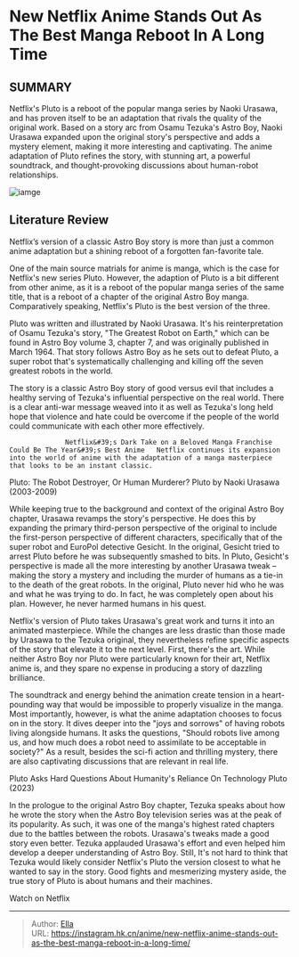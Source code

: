 # New Netflix Anime Stands Out As The Best Manga Reboot In A Long Time


## SUMMARY 



  Netflix&#39;s Pluto is a reboot of the popular manga series by Naoki Urasawa, and has proven itself to be an adaptation that rivals the quality of the original work.   Based on a story arc from Osamu Tezuka&#39;s Astro Boy, Naoki Urasawa expanded upon the original story&#39;s perspective and adds a mystery element, making it more interesting and captivating.   The anime adaptation of Pluto refines the story, with stunning art, a powerful soundtrack, and thought-provoking discussions about human-robot relationships.  

![iamge](https://static1.srcdn.com/wordpress/wp-content/uploads/2023/10/netflix_pluto_astro-boy.jpg)

## Literature Review

Netflix’s version of a classic Astro Boy story is more than just a common anime adaptation but a shining reboot of a forgotten fan-favorite tale.




One of the main source matrials for anime is manga, which is the case for Netflix&#39;s new series Pluto. However, the adaption of Pluto is a bit different from other anime, as it is a reboot of the popular manga series of the same title, that is a reboot of a chapter of the original Astro Boy manga. Comparatively speaking, Netflix&#39;s Pluto is the best version of the three.




Pluto was written and illustrated by Naoki Urasawa. It&#39;s his reinterpretation of Osamu Tezuka&#39;s  story, &#34;The Greatest Robot on Earth,&#34; which can be found in Astro Boy volume 3, chapter 7, and was originally published in March 1964. That story follows Astro Boy as he sets out to defeat Pluto, a super robot that&#39;s systematically challenging and killing off the seven greatest robots in the world.

          

The story is a classic Astro Boy story of good versus evil that includes a healthy serving of Tezuka&#39;s influential perspective on the real world. There is a clear anti-war message weaved into it as well as Tezuka&#39;s long held hope that violence and hate could be overcome if the people of the world could communicate with each other more effectively.




                  Netflix&#39;s Dark Take on a Beloved Manga Franchise Could Be The Year&#39;s Best Anime   Netflix continues its expansion into the world of anime with the adaptation of a manga masterpiece that looks to be an instant classic.   


 Pluto: The Robot Destroyer, Or Human Murderer? 
Pluto by Naoki Urasawa (2003-2009)
          

While keeping true to the background and context of the original Astro Boy chapter, Urasawa revamps the story&#39;s perspective. He does this by expanding the primary third-person perspective of the original to include the first-person perspective of different characters, specifically that of the super robot and EuroPol detective Gesicht. In the original, Gesicht tried to arrest Pluto before he was subsequently smashed to bits. In Pluto, Gesicht&#39;s perspective is made all the more interesting by another Urasawa tweak – making the story a mystery and including the murder of humans as a tie-in to the death of the great robots. In the original, Pluto never hid who he was and what he was trying to do. In fact, he was completely open about his plan. However, he never harmed humans in his quest.




Netflix&#39;s version of Pluto takes Urasawa&#39;s great work and turns it into an animated masterpiece. While the changes are less drastic than those made by Urasawa to the Tezuka original, they nevertheless refine specific aspects of the story that elevate it to the next level. First, there&#39;s the art. While neither Astro Boy nor Pluto were particularly known for their art, Netflix anime is, and they spare no expense in producing a story of dazzling brilliance.

The soundtrack and energy behind the animation create tension in a heart-pounding way that would be impossible to properly visualize in the manga. Most importantly, however, is what the anime adaptation chooses to focus on in the story. It dives deeper into the &#34;joys and sorrows&#34; of having robots living alongside humans. It asks the questions, &#34;Should robots live among us, and how much does a robot need to assimilate to be acceptable in society?&#34; As a result, besides the sci-fi action and thrilling mystery, there are also captivating discussions that are relevant in real life.






 Pluto Asks Hard Questions About Humanity&#39;s Reliance On Technology 
Pluto (2023)
          

In the prologue to the original Astro Boy chapter, Tezuka speaks about how he wrote the story when the Astro Boy television series was at the peak of its popularity. As such, it was one of the manga&#39;s highest rated chapters due to the battles between the robots. Urasawa&#39;s tweaks made a good story even better. Tezuka applauded Urasawa&#39;s effort and even helped him develop a deeper understanding of Astro Boy. Still, It&#39;s not hard to think that Tezuka would likely consider Netflix&#39;s Pluto the version closest to what he wanted to say in the story. Good fights and mesmerizing mystery aside, the true story of Pluto is about humans and their machines.

Watch on Netflix



---

> Author: [Ella](https://instagram.hk.cn/)  
> URL: https://instagram.hk.cn/anime/new-netflix-anime-stands-out-as-the-best-manga-reboot-in-a-long-time/  

